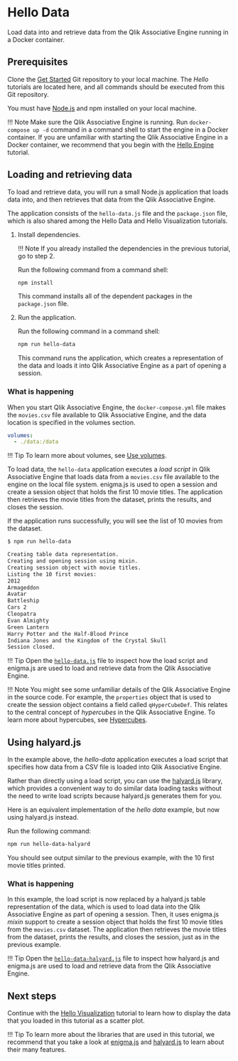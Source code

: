 # Hello Data

Load data into and retrieve data from the Qlik Associative Engine running in a Docker container.

## Prerequisites

Clone the
[Get Started](https://github.com/qlik-oss/core-get-started)
Git repository to your local machine. The *Hello* tutorials are located here,
and all commands should be executed from this Git repository.

You must have [Node.js](https://nodejs.org/en/) and npm
installed on your local machine.

!!! Note
    Make sure the Qlik Associative Engine is running. Run `docker-compose up -d`
    command in a command shell to start the engine in a Docker container.
    If you are unfamiliar with starting the Qlik Associative Engine in a Docker container, we
    recommend that you begin with the [Hello Engine](./hello-engine.md) tutorial.

## Loading and retrieving data

To load and retrieve data, you will run a small Node.js application
that loads data into, and then retrieves that data from the Qlik Associative Engine.

The application consists of the `hello-data.js` file and the `package.json`
file, which is also shared among the Hello Data and
Hello Visualization tutorials.

1. Install dependencies.

    !!! Note
        If you already installed the dependencies in the previous tutorial, go to step 2.

    Run the following command from a command shell:

    ```bash
    npm install
    ```

    This command installs all of the dependent packages
    in the `package.json` file.

1. Run the application.

    Run the following command in a command shell:

    ```bash
    npm run hello-data
    ```

    This command runs the application, which creates a representation
    of the data and loads it into Qlik Associative Engine as a part of opening a session.

### What is happening

When you start Qlik Associative Engine, the `docker-compose.yml` file makes the `movies.csv` file
available to Qlik Associative Engine, and the data location is specified in the volumes section.

```yml
volumes:
  - ./data:/data
```

!!! Tip
    To learn more about volumes, see
    [Use volumes](https://docs.docker.com/engine/admin/volumes/volumes/).

To load data, the `hello-data` application executes a _load script_ in Qlik Associative Engine that loads data
from a `movies.csv` file available to the engine on the local file system. enigma.js is used to open a session and
create a session object that holds the first 10 movie titles. The application then retrieves the movie titles from the
dataset, prints the results, and closes the session.

If the application runs successfully, you will see the list of 10 movies from the dataset.

```bash
$ npm run hello-data

Creating table data representation.
Creating and opening session using mixin.
Creating session object with movie titles.
Listing the 10 first movies:
2012
Armageddon
Avatar
Battleship
Cars 2
Cleopatra
Evan Almighty
Green Lantern
Harry Potter and the Half-Blood Prince
Indiana Jones and the Kingdom of the Crystal Skull
Session closed.
```

!!! Tip
    Open the [`hello-data.js`](https://github.com/qlik-oss/core-get-started/blob/master/src/hello-data/hello-data.js)
    file to inspect how the load script and enigma.js are used to load and retrieve data from the
    Qlik Associative Engine.

!!! Note
    You might see some unfamiliar details of the Qlik Associative Engine in the source code.
    For example, the `properties` object that is used to create the session object contains a field called
    `qHyperCubeDef`. This relates to the central concept of _hypercubes_ in the Qlik Associative Engine.
    To learn more about hypercubes, see
    [Hypercubes](https://help.qlik.com/en-US/sense-developer/Subsystems/Platform/Content/Concepts/Hypercubes.htm).

## Using halyard.js

In the example above, the _hello-data_  application executes a load script that specifies how data from a CSV file is
loaded into Qlik Associative Engine.

Rather than directly using a load script, you can use the [halyard.js](https://github.com/qlik-oss/halyard.js) library,
which provides a convenient way to do similar data loading tasks without the need to write load scripts because
halyard.js generates them for you.

Here is an equivalent implementation of the _hello data_ example, but now using halyard.js instead.

Run the following command:

```bash
npm run hello-data-halyard
```

You should see output similar to the previous example, with the 10 first movie titles printed.

### What is happening

In this example, the load script is now replaced by a halyard.js table representation of the data, which is used to load
data into the Qlik Associative Engine as part of opening a session. Then, it uses enigma.js _mixin_ support to create a
session object that holds the first 10 movie titles from the `movies.csv` dataset. The application then retrieves the
movie titles from the dataset, prints the results, and closes the session, just as in the previous example.

!!! Tip
    Open the
    [`hello-data-halyard.js`](https://github.com/qlik-oss/core-get-started/blob/master/src/hello-data/hello-data-halyard.js)
    file to inspect how halyard.js and enigma.js are used to load and retrieve data from the Qlik Associative Engine.

## Next steps

Continue with the [Hello Visualization](./hello-visualization.md) tutorial
to learn how to display the data that you loaded in this tutorial as a scatter plot.

!!! Tip
    To learn more about the libraries that are used in this tutorial,
    we recommend that you take a look at [enigma.js](https://github.com/qlik-oss/enigma.js) and
    [halyard.js](https://github.com/qlik-oss/halyard.js) to learn about their many features.
